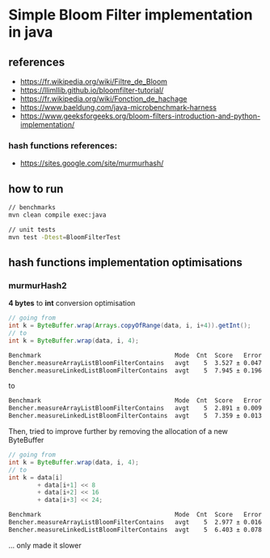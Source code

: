 # Simple Bloom Filter implementation in java
## references
- https://fr.wikipedia.org/wiki/Filtre_de_Bloom
- https://llimllib.github.io/bloomfilter-tutorial/
- https://fr.wikipedia.org/wiki/Fonction_de_hachage
- https://www.baeldung.com/java-microbenchmark-harness
- https://www.geeksforgeeks.org/bloom-filters-introduction-and-python-implementation/
### hash functions references:
- https://sites.google.com/site/murmurhash/

## how to run
```bash
// benchmarks
mvn clean compile exec:java

// unit tests
mvn test -Dtest=BloomFilterTest
```

## hash functions implementation optimisations
### murmurHash2

**4 bytes** to **int** conversion optimisation
```java
// going from 
int k = ByteBuffer.wrap(Arrays.copyOfRange(data, i, i+4)).getInt();
// to
int k = ByteBuffer.wrap(data, i, 4);
```
```txt
Benchmark                                     Mode  Cnt  Score   Error  Units
Bencher.measureArrayListBloomFilterContains   avgt    5  3.527 ± 0.047  us/op
Bencher.measureLinkedListBloomFilterContains  avgt    5  7.945 ± 0.196  us/op
```
to
```txt
Benchmark                                     Mode  Cnt  Score   Error  Units
Bencher.measureArrayListBloomFilterContains   avgt    5  2.891 ± 0.009  us/op
Bencher.measureLinkedListBloomFilterContains  avgt    5  7.359 ± 0.013  us/op
```

Then, tried to improve further by removing the allocation of a new ByteBuffer
```java
// going from 
int k = ByteBuffer.wrap(data, i, 4);
// to
int k = data[i]
        + data[i+1] << 8
        + data[i+2] << 16
        + data[i+3] << 24;
```
```txt
Benchmark                                     Mode  Cnt  Score   Error  Units
Bencher.measureArrayListBloomFilterContains   avgt    5  2.977 ± 0.016  us/op
Bencher.measureLinkedListBloomFilterContains  avgt    5  6.403 ± 0.078  us/op
```

... only made it slower
